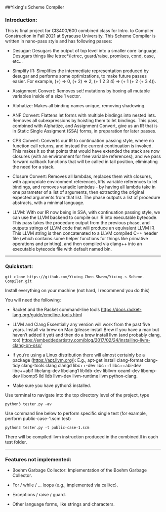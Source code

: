 ##Yixing's Scheme Compiler

### Introduction:
This is final project for CIS400/600 combined class for Intro. to Compiler Construction  in Fall 2021 at Syracuse University.
This Scheme Compiler is written in nano-pass style and has following passes:
+ Desugar: Desugars the output of top level into a smaller core language. Desugars things like letrec*/letrec, guard/raise, promises, cond, case, etc...


+ Simplify IR: Simplifies the intermediate representation produced by desugar and performs some optimizations, to make future passes easier. For example, (+) => 0, (+ 2) => 2, (+ 1 2 3 4) => (+ 1 (+ 2 (+ 3 4)).


+ Assignment Convert: Removes set! mutations by boxing all mutable variables inside of a size 1 vector.


+ Alphatize: Makes all binding names unique, removing shadowing.


+ ANF Convert: Flattens let forms with multiple bindings into nested lets. Removes all subexpressions by hoisting them to let bindings. This pass, combined with Alphatize, and Assignment Convert, give us an IR that is in Static Single Assigment (SSA) forms, in preparation for later passes.


+ CPS Convert: Converts our IR to continuation passing style, where no function call returns, and instead the current continuation is invoked. This makes it so that points that would have extended the stack are now closures (with an environment for free variable references), and we pass forward callback functions that will be called in tail position, eliminating the need for a stack.


+ Closure Convert: Removes all lambdas, replaces them with closures, with appropriate environment references, lifts variable references to let bindings, and removes variadic lambdas - by having all lambda take in one parameter of a list of arguments, then extracting the original expected arguments from that list. The phase outputs a list of procedure abstracts, with a minimal language.


+ LLVM: With our IR now being in SSA, with continuation passing style, we can use the LLVM backend to compile our IR into executable bytecode. This pass takes the procedure output from the previous phase, and outputs strings of LLVM code that will produce an equivalent LLVM IR. This LLVM string is then concatenated to a LLVM compiled C++ header file (which contains some helper functions for things like primative operations and printing), and then compiled via clang++ into an executable bytecode file with default named bin.
---
### Quickstart:
```text
git clone https://github.com/Yixing-Chen-Shawn/Yixing-s-Scheme-Compiler.git
```
Install everything on your machine (not hard, I recommend you do this)


You will need the following:


+ Racket and the Racket command-line tools
https://docs.racket-lang.org/guide/cmdline-tools.html


+ LLVM and Clang
Essentially any version will work from the past five years. Install via brew on Mac (please install Brew if you have a mac but haven’t added it yet) and then do a brew install llvm (and probably clang, too)
https://embeddedartistry.com/blog/2017/02/24/installing-llvm-clang-on-osx/


+ If you’re using a Linux distribution there will almost certainly be a package (https://apt.llvm.org/):
E.g., apt-get install clang-format clang-tidy clang-tools clang clangd libc++-dev libc++1 libc++abi-dev libc++abi1 libclang-dev libclang1 liblldb-dev libllvm-ocaml-dev libomp-dev libomp5 lld lldb llvm-dev llvm-runtime llvm python-clang.


+ Make sure you have python3 installed.

Use terminal to navigate into the top directory level of the project, type
```text
python3 tester.py -av
```
Use command line below to perform specific single test (for example, perform public-case-1.scm test)
```text
python3 tester.py -t public-case-1.scm
```

There will be compiled llvm instruction produced in the combined.ll in each test folder. 

---
### Features not implemented:
+ Boehm Garbage Collector:
  Implementation of the Boehm Garbage Collector.


+ For / while / ... loops (e.g., implemented via call/cc).


+ Exceptions / raise / guard.


+ Other language forms, like strings and characters. 


